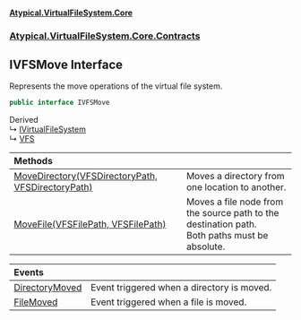 #### [Atypical.VirtualFileSystem.Core](VirtualFileSystem.md 'VirtualFileSystem')
### [Atypical.VirtualFileSystem.Core.Contracts](VirtualFileSystem.md#Atypical.VirtualFileSystem.Core.Contracts 'Atypical.VirtualFileSystem.Core.Contracts')

## IVFSMove Interface

Represents the move operations of the virtual file system.

```csharp
public interface IVFSMove
```

Derived  
&#8627; [IVirtualFileSystem](IVirtualFileSystem.md 'Atypical.VirtualFileSystem.Core.Contracts.IVirtualFileSystem')  
&#8627; [VFS](VFS.md 'Atypical.VirtualFileSystem.Core.VFS')

| Methods | |
| :--- | :--- |
| [MoveDirectory(VFSDirectoryPath, VFSDirectoryPath)](IVFSMove.MoveDirectory(VFSDirectoryPath,VFSDirectoryPath).md 'Atypical.VirtualFileSystem.Core.Contracts.IVFSMove.MoveDirectory(Atypical.VirtualFileSystem.Core.VFSDirectoryPath, Atypical.VirtualFileSystem.Core.VFSDirectoryPath)') | Moves a directory from one location to another. |
| [MoveFile(VFSFilePath, VFSFilePath)](IVFSMove.MoveFile(VFSFilePath,VFSFilePath).md 'Atypical.VirtualFileSystem.Core.Contracts.IVFSMove.MoveFile(Atypical.VirtualFileSystem.Core.VFSFilePath, Atypical.VirtualFileSystem.Core.VFSFilePath)') | Moves a file node from the source path to the destination path.<br/>Both paths must be absolute. |

| Events | |
| :--- | :--- |
| [DirectoryMoved](IVFSMove.DirectoryMoved.md 'Atypical.VirtualFileSystem.Core.Contracts.IVFSMove.DirectoryMoved') | Event triggered when a directory is moved. |
| [FileMoved](IVFSMove.FileMoved.md 'Atypical.VirtualFileSystem.Core.Contracts.IVFSMove.FileMoved') | Event triggered when a file is moved. |
